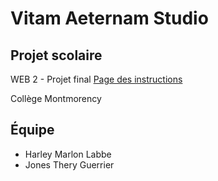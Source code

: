 # Vitam Aeternam Studio

## Projet scolaire

WEB 2 - Projet final [Page des instructions](https://tim-montmorency.com/timdoc/582-211/projets/refonte-siteweb/etape1/)

Collège Montmorency

## Équipe

- Harley Marlon Labbe
- Jones Thery Guerrier
